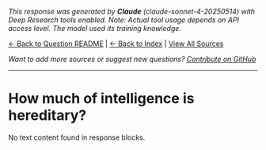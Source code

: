 <!-- 
Generated by: claude
Model: claude-sonnet-4-20250514
Prompt type: default
Tools enabled: True
Generated at: 2025-06-29T17:00:11.213535
Research model: Claude Deep Research (tool support depends on API access)
-->

*This response was generated by **Claude** (claude-sonnet-4-20250514) with Deep Research tools enabled. Note: Actual tool usage depends on API access level. The model used its training knowledge.*

[← Back to Question README](README.md) | [← Back to Index](../README.md) | [View All Sources](../allsources.md)

*Want to add more sources or suggest new questions? [Contribute on GitHub](https://github.com/justinwest/SuggestedSources)*

---

# How much of intelligence is hereditary?

No text content found in response blocks.